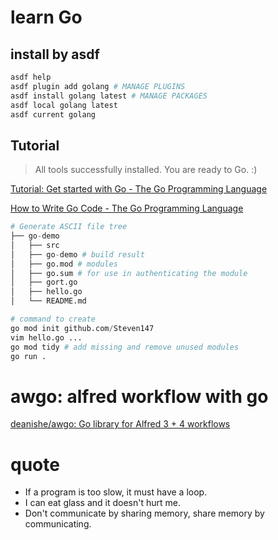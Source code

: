 # learn Go

## install by asdf

```s
asdf help
asdf plugin add golang # MANAGE PLUGINS
asdf install golang latest # MANAGE PACKAGES
asdf local golang latest
asdf current golang
```

## Tutorial

> All tools successfully installed. You are ready to Go. :)

[Tutorial: Get started with Go - The Go Programming Language](https://go.dev/doc/tutorial/getting-started)

[How to Write Go Code - The Go Programming Language](https://go.dev/doc/code)

```s
# Generate ASCII file tree
├── go-demo
│   ├── src
│   ├── go-demo # build result
│   ├── go.mod # modules
│   ├── go.sum # for use in authenticating the module
│   ├── gort.go
│   ├── hello.go
│   └── README.md

# command to create
go mod init github.com/Steven147
vim hello.go ...
go mod tidy # add missing and remove unused modules
go run .
```

# awgo: alfred workflow with go

[deanishe/awgo: Go library for Alfred 3 + 4 workflows](https://github.com/deanishe/awgo)




# quote

- If a program is too slow, it must have a loop.
- I can eat glass and it doesn't hurt me.
- Don't communicate by sharing memory, share memory by communicating.